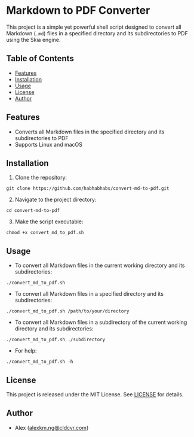 # Markdown to PDF Converter

This project is a simple yet powerful shell script designed to convert all Markdown (`.md`) files in a specified directory and its subdirectories to PDF using the Skia engine.

## Table of Contents

- [Features](#features)
- [Installation](#installation)
- [Usage](#usage)
- [License](#license)
- [Author](#author)

## Features

- Converts all Markdown files in the specified directory and its subdirectories to PDF
- Supports Linux and macOS

## Installation

1. Clone the repository:

```
git clone https://github.com/habhabhabs/convert-md-to-pdf.git
```

2. Navigate to the project directory:

```
cd convert-md-to-pdf
```

3. Make the script executable:

```
chmod +x convert_md_to_pdf.sh
```

## Usage

- To convert all Markdown files in the current working directory and its subdirectories:

```
./convert_md_to_pdf.sh
```

- To convert all Markdown files in a specified directory and its subdirectories:

```
./convert_md_to_pdf.sh /path/to/your/directory
```

- To convert all Markdown files in a subdirectory of the current working directory and its subdirectories:

```
./convert_md_to_pdf.sh ./subdirectory
```

- For help:

```
./convert_md_to_pdf.sh -h
```

## License

This project is released under the MIT License. See [LICENSE](./LICENSE.md) for details.

## Author

- Alex (alexkm.ng@cldcvr.com)






